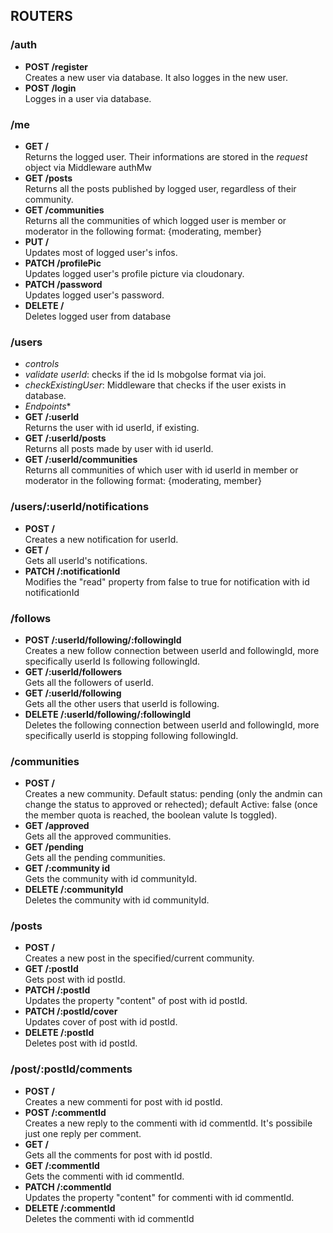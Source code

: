 ## ROUTERS
### /auth
- **POST /register**<br />
Creates a new user via database. It also logges in the new user. 
- **POST /login**<br />
Logges in a user via database. 

### /me
- **GET /**<br/>
Returns the logged user. Their informations are stored in the _request_ object via Middleware authMw
- **GET /posts**<br />
Returns all the posts published by logged user, regardless of their community.
- **GET /communities**<br />
Returns all the communities of which logged user is member or moderator in the following format: {moderating, member}
- **PUT /**<br />
Updates most of logged user's infos. 
- **PATCH /profilePic**<br />
Updates logged user's profile picture via cloudonary. 
- **PATCH /password**<br />
Updates logged user's password. 
- **DELETE /**<br />
Deletes logged user from database

### /users
- _controls_ 
 - _validate userId_: checks if the id Is mobgolse format via joi. <br />
 - _checkExistingUser_: Middleware that checks if the user exists in database. <br />
- *Endpoints**
 - **GET /:userId**<br />
Returns the user with id userId, if existing. 
 - **GET /:userId/posts**<br />
Returns all posts made by user with id userId. 
 - **GET /:userId/communities**<br />
Returns all communities of which user with id userId in member or moderator in the following format: {moderating, member}

### /users/:userId/notifications
- **POST /**<br />
Creates a new notification for userId.
- **GET /**<br />
Gets all userId's notifications.
- **PATCH /:notificationId**<br />
Modifies the "read" property from false to true for notification with id notificationId

### /follows
- **POST /:userId/following/:followingId**<br />
Creates a new follow connection between userId and followingId, more specifically userId Is following followingId. 
- **GET /:userId/followers**<br />
Gets all the followers of userId. 
- **GET /:userId/following**<br />
Gets all the other users that userId is following. 
- **DELETE /:userId/following/:followingId**<br />
Deletes the following connection between userId and followingId, more specifically userId is stopping following followingId. 

### /communities
- **POST /**<br />
Creates a new community. Default status: pending (only the andmin can change the status to approved or rehected); default Active: false (once the member quota is reached, the boolean valute Is toggled). 
- **GET /approved**<br />
Gets all the approved communities. 
- **GET /pending**<br />
Gets all the pending communities. 
- **GET /:community id**<br />
Gets the community with id communityId. 
- **DELETE /:communityId**<br />
Deletes the community with id communityId. 

### /posts
- **POST /**<br />
Creates a new post in the specified/current community. 
- **GET /:postId**<br />
Gets post with id postId. 
- **PATCH /:postId**<br />
Updates the property "content" of post with id postId. 
- **PATCH /:postId/cover**<br />
Updates cover of post with id postId. 
- **DELETE /:postId**<br />
Deletes post with id postId. 

### /post/:postId/comments
- **POST /**<br />
Creates a new commenti for post with id postId. 
- **POST /:commentId**<br />
Creates a new reply to the commenti with id commentId. It's possibile just one reply per comment. 
- **GET /**<br />
Gets all the comments for post with id postId. 
- **GET /:commentId**<br />
Gets the commenti with id commentId. 
- **PATCH /:commentId**<br />
Updates the property "content" for commenti with id commentId. 
- **DELETE /:commentId**<br />
Deletes the commenti with id commentId
